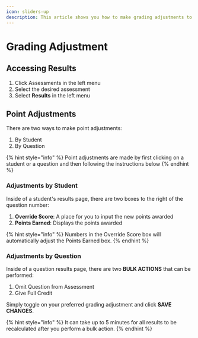 ```yaml
---
icon: sliders-up
description: This article shows you how to make grading adjustments to an assessment.
---
```


# Grading Adjustment

## Accessing Results

1. Click Assessments in the left menu
2. Select the desired assessment
3. Select **Results** in the left menu

## Point Adjustments

There are two ways to make point adjustments:

1. By Student
2. By Question

{% hint style="info" %}
Point adjustments are made by first clicking on a student or a question and then following the instructions below
{% endhint %}

### Adjustments by Student

Inside of a student's results page, there are two boxes to the right of the question number:

1. **Override Score**: A place for you to input the new points awarded
2. **Points Earned**: Displays the points awarded

{% hint style="info" %}
Numbers in the Override Score box will automatically adjust the Points Earned box.
{% endhint %}

### Adjustments by Question

Inside of a question results page, there are two **BULK ACTIONS** that can be performed:

1. Omit Question from Assessment
2. Give Full Credit

Simply toggle on your preferred grading adjustment and click **SAVE CHANGES**.

{% hint style="info" %}
It can take up to 5 minutes for all results to be recalculated after you perform a bulk action.
{% endhint %}


